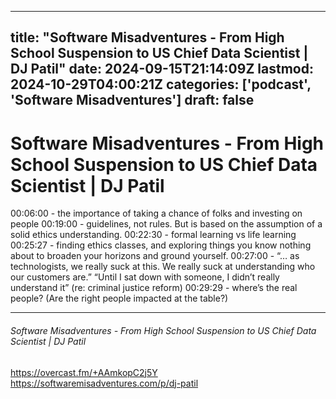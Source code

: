 
---
title: "Software Misadventures - From High School Suspension to US Chief Data Scientist | DJ Patil"
date: 2024-09-15T21:14:09Z
lastmod: 2024-10-29T04:00:21Z
categories: ['podcast', 'Software Misadventures']
draft: false
---


# Software Misadventures - From High School Suspension to US Chief Data Scientist | DJ Patil

00:06:00 - the importance of taking a chance of folks and investing on people
00:19:00 - guidelines, not rules. But is based on the assumption of a solid ethics understanding.
00:22:30 - formal learning vs life learning
00:25:27 - finding ethics classes, and exploring things you know nothing about to broaden your horizons and ground yourself.
00:27:00 - “… as technologists, we really suck at this. We really suck at understanding who our customers are.”
“Until I sat down with someone, I didn’t really understand it” (re: criminal justice reform)
00:29:29 - where’s the real people? (Are the right people impacted at the table?)

---
###### Software Misadventures - From High School Suspension to US Chief Data Scientist | DJ Patil

https://overcast.fm/+AAmkopC2j5Y  
https://softwaremisadventures.com/p/dj-patil

<!-- #public -->
<!-- #podcast -->
<!-- #Software Misadventures# -->

<!-- {BearID:70E18D80-9EDA-4226-91B2-DDB789522AF7} -->
